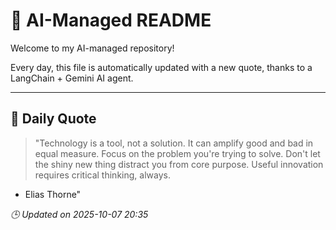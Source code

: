 # 🧠 AI-Managed README

Welcome to my AI-managed repository!

Every day, this file is automatically updated with a new quote, thanks to a LangChain + Gemini AI agent.

---

## 📅 Daily Quote

> "Technology is a tool, not a solution.
It can amplify good and bad in equal measure.
Focus on the problem you're trying to solve.
Don't let the shiny new thing distract you from core purpose.
Useful innovation requires critical thinking, always.

- Elias Thorne"

*🕒 Updated on 2025-10-07 20:35*